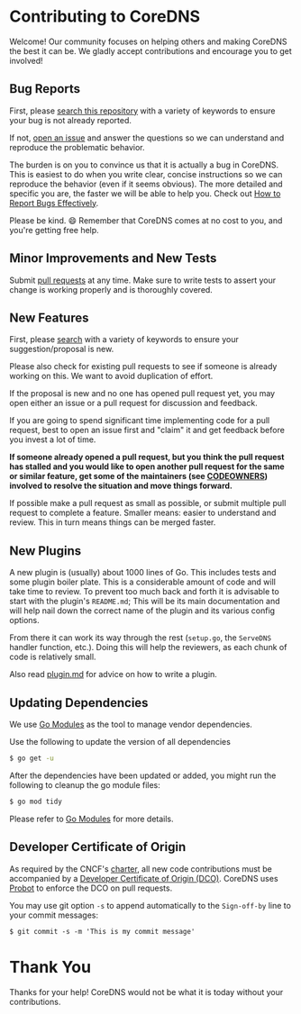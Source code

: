 # Contributing to CoreDNS

Welcome! Our community focuses on helping others and making CoreDNS the best it can be. We gladly
accept contributions and encourage you to get involved!

## Bug Reports

First, please [search this
repository](https://github.com/bhaswanth88/coredns/search?q=&type=Issues&utf8=%E2%9C%93) with a variety
of keywords to ensure your bug is not already reported.

If not, [open an issue](https://github.com/bhaswanth88/coredns/issues) and answer the questions so we
can understand and reproduce the problematic behavior.

The burden is on you to convince us that it is actually a bug in CoreDNS. This is easiest to do when
you write clear, concise instructions so we can reproduce the behavior (even if it seems obvious).
The more detailed and specific you are, the faster we will be able to help you. Check out [How to
Report Bugs Effectively](https://www.chiark.greenend.org.uk/~sgtatham/bugs.html).

Please be kind. :smile: Remember that CoreDNS comes at no cost to you, and you're getting free help.

## Minor Improvements and New Tests

Submit [pull requests](https://github.com/bhaswanth88/coredns/pulls) at any time. Make sure to write
tests to assert your change is working properly and is thoroughly covered.

## New Features

First, please [search](https://github.com/bhaswanth88/coredns/search?q=&type=Issues&utf8=%E2%9C%93) with
a variety of keywords to ensure your suggestion/proposal is new.

Please also check for existing pull requests to see if someone is already working on this. We want
to avoid duplication of effort.

If the proposal is new and no one has opened pull request yet, you may open either an issue or a
pull request for discussion and feedback.

If you are going to spend significant time implementing code for a pull request, best to open an
issue first and "claim" it and get feedback before you invest a lot of time.

**If someone already opened a pull request, but you think the pull request has stalled and you would
like to open another pull request for the same or similar feature, get some of the maintainers (see
[CODEOWNERS](../CODEOWNERS)) involved to resolve the situation and move things forward.**

If possible make a pull request as small as possible, or submit multiple pull request to complete a
feature. Smaller means: easier to understand and review. This in turn means things can be merged
faster.

## New Plugins

A new plugin is (usually) about 1000 lines of Go. This includes tests and some plugin boiler plate.
This is a considerable amount of code and will take time to review. To prevent too much back and
forth it is advisable to start with the plugin's `README.md`; This will be its main documentation
and will help nail down the correct name of the plugin and its various config options.

From there it can work its way through the rest (`setup.go`, the `ServeDNS` handler function, etc.).
Doing this will help the reviewers, as each chunk of code is relatively small.

Also read [plugin.md](https://raw.githubusercontent.com/coredns/coredns/master/plugin.md) for
advice on how to write a plugin.

## Updating Dependencies

We use [Go Modules](https://github.com/golang/go/wiki/Modules) as the tool to manage vendor dependencies.

Use the following to update the version of all dependencies
```sh
$ go get -u
```

After the dependencies have been updated or added, you might run the following to
cleanup the go module files:
```sh
$ go mod tidy
```

Please refer to [Go Modules](https://github.com/golang/go/wiki/Modules) for more details.

## Developer Certificate of Origin

As required by the CNCF's [charter](https://github.com/cncf/foundation/blob/master/charter.md#11-ip-policy),
all new code contributions must be accompanied by a [Developer Certificate of Origin (DCO)](https://developercertificate.org/). CoreDNS uses [Probot](https://github.com/probot/dco#how-it-works) to enforce the DCO on pull requests.

You may use git option `-s` to append automatically to the `Sign-off-by` line to your commit messages:

```
$ git commit -s -m 'This is my commit message'
```

# Thank You

Thanks for your help! CoreDNS would not be what it is today without your contributions.
